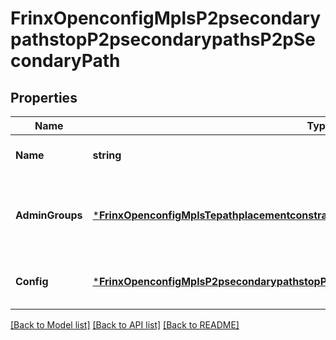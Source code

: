 # FrinxOpenconfigMplsP2psecondarypathstopP2psecondarypathsP2pSecondaryPath

## Properties
Name | Type | Description | Notes
------------ | ------------- | ------------- | -------------
**Name** | **string** | Optional[Path name] REF:Optional.empty | [optional] [default to null]
**AdminGroups** | [***FrinxOpenconfigMplsTepathplacementconstraintstopAdminGroups**](frinx.openconfig.mpls.tepathplacementconstraintstop.AdminGroups.md) | Optional[Top-level container for include/exclude constraints for link affinities] REF:Optional.empty | [optional] [default to null]
**Config** | [***FrinxOpenconfigMplsP2psecondarypathstopP2psecondarypathsP2psecondarypathConfig**](frinx.openconfig.mpls.p2psecondarypathstop.p2psecondarypaths.p2psecondarypath.Config.md) | Optional[Configuration parameters related to paths] REF:Optional.empty | [optional] [default to null]

[[Back to Model list]](../README.md#documentation-for-models) [[Back to API list]](../README.md#documentation-for-api-endpoints) [[Back to README]](../README.md)



